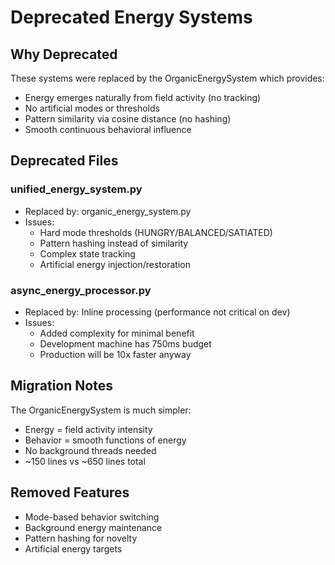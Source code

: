 # Deprecated Energy Systems

## Why Deprecated

These systems were replaced by the OrganicEnergySystem which provides:
- Energy emerges naturally from field activity (no tracking)
- No artificial modes or thresholds
- Pattern similarity via cosine distance (no hashing)
- Smooth continuous behavioral influence

## Deprecated Files

### unified_energy_system.py
- Replaced by: organic_energy_system.py
- Issues: 
  - Hard mode thresholds (HUNGRY/BALANCED/SATIATED)
  - Pattern hashing instead of similarity
  - Complex state tracking
  - Artificial energy injection/restoration

### async_energy_processor.py
- Replaced by: Inline processing (performance not critical on dev)
- Issues:
  - Added complexity for minimal benefit
  - Development machine has 750ms budget
  - Production will be 10x faster anyway

## Migration Notes

The OrganicEnergySystem is much simpler:
- Energy = field activity intensity
- Behavior = smooth functions of energy
- No background threads needed
- ~150 lines vs ~650 lines total

## Removed Features
- Mode-based behavior switching
- Background energy maintenance
- Pattern hashing for novelty
- Artificial energy targets